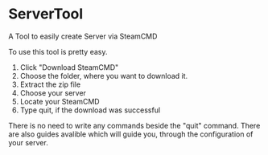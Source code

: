# ServerTool
A Tool to easily create Server via SteamCMD

To use this tool is pretty easy.

1. Click "Download SteamCMD"
2. Choose the folder, where you want to download it.
3. Extract the zip file
4. Choose your server
5. Locate your SteamCMD
6. Type quit, if the download was successful

There is no need to write any commands beside the "quit" command.
There are also guides avalible which will guide you, through the configuration of your server.
